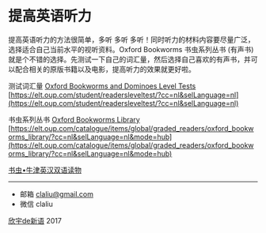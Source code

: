 # 提高英语听力

提高英语听力的方法很简单，多听 多听 多听！同时听力的材料内容要尽量广泛，选择适合自己当前水平的视听资料。Oxford Bookworms 书虫系列丛书 (有声书) 就是个不错的选择。先测试一下自己的词汇量，然后选择自己喜欢的有声书，并可以配合相关的原版书籍以及电影，提高听力的效果就更好啦。

测试词汇量 [Oxford Bookworms and Dominoes Level Tests](https://elt.oup.com/student/readersleveltest/?cc=nl&selLanguage=nl) [https://elt.oup.com/student/readersleveltest/?cc=nl&selLanguage=nl](https://elt.oup.com/student/readersleveltest/?cc=nl&selLanguage=nl)

书虫系列丛书 [Oxford Bookworms Library](https://elt.oup.com/catalogue/items/global/graded_readers/oxford_bookworms_library/?cc=nl&selLanguage=nl&mode=hub) [https://elt.oup.com/catalogue/items/global/graded_readers/oxford_bookworms_library/?cc=nl&selLanguage=nl&mode=hub](https://elt.oup.com/catalogue/items/global/graded_readers/oxford_bookworms_library/?cc=nl&selLanguage=nl&mode=hub)

[书虫•牛津英汉双语读物](https://www.amazon.cn/s?rh=i%3Astripbooks%2Cn%3A282846071%2Ck%3A%E4%B9%A6%E8%99%AB%2Cp_6%3AA1AJ19PSB66TGU%2Cn%3A%212146621051%2Cn%3A%212146619051%2Cn%3A658390051%2Cn%3A!2146619051%2Cn%3A!2146621051&bbn=282846071&sort=salesrank&rw_html_to_wsrp=1&ref=spkl_2_0_288812972&qid=1494345073&pf_rd_p=288812972&pf_rd_m=AAHKV2X7AFYLW&pf_rd_t=301&pf_rd_s=desktop-auto-sparkle&pf_rd_r=AHSCBPX7A2DN9F26Y6MD&pf_rd_i=%E4%B9%A6%E8%99%AB)

***

* 邮箱 claliu@gmail.com
* 微信 claliu

[欣宇de新语](https://claliu.github.io/) 2017